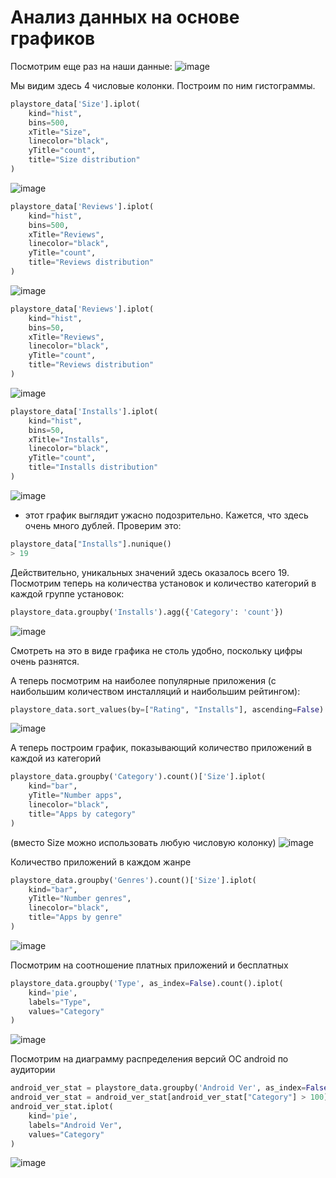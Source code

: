 # Анализ данных на основе графиков

Посмотрим еще раз на наши данные:
![image](./images/2019-01-31_00-37-22.png)

Мы видим здесь 4 числовые колонки. Построим по ним гистограммы.

```python
playstore_data['Size'].iplot(
    kind="hist",
    bins=500,
    xTitle="Size",
    linecolor="black",
    yTitle="count",
    title="Size distribution"
)
```

![image](./images/2019-01-31_00-41-06.png)

```python
playstore_data['Reviews'].iplot(
    kind="hist",
    bins=500,
    xTitle="Reviews",
    linecolor="black",
    yTitle="count",
    title="Reviews distribution"
)
```

![image](./images/2019-01-31_00-44-49.png)

```python
playstore_data['Reviews'].iplot(
    kind="hist",
    bins=50,
    xTitle="Reviews",
    linecolor="black",
    yTitle="count",
    title="Reviews distribution"
)
```

![image](./images/2019-01-31_00-47-08.png)

```python
playstore_data['Installs'].iplot(
    kind="hist",
    bins=50,
    xTitle="Installs",
    linecolor="black",
    yTitle="count",
    title="Installs distribution"
)
```

![image](./images/2019-01-31_01-07-58.png)

- этот график выглядит ужасно подозрительно. Кажется, что здесь очень много дублей.
Проверим это:
```python
playstore_data["Installs"].nunique()
> 19
```

Действительно, уникальных значений здесь оказалось всего 19.
Посмотрим теперь на количества установок и количество категорий в каждой группе установок:
```python
playstore_data.groupby('Installs').agg({'Category': 'count'})
```

![image](./images/2019-01-31_23-30-18.png)

Смотреть на это в виде графика не столь удобно, поскольку цифры очень разнятся.

А теперь посмотрим на наиболее популярные приложения (с наибольшим количеством инсталляций и наибольшим рейтингом):
```python
playstore_data.sort_values(by=["Rating", "Installs"], ascending=False)
```
![image](./images/2019-01-31_23-39-17.png)


А теперь построим график, показывающий количество приложений в каждой из категорий
```python
playstore_data.groupby('Category').count()['Size'].iplot(
    kind="bar",
    yTitle="Number apps",
    linecolor="black",
    title="Apps by category"
)
```
(вместо Size можно использовать любую числовую колонку)
![image](./images/2019-02-01_00-05-39.png)


Количество приложений в каждом жанре
```python
playstore_data.groupby('Genres').count()['Size'].iplot(
    kind="bar",
    yTitle="Number genres",
    linecolor="black",
    title="Apps by genre"
)
```
![image](./images/2019-02-01_00-08-25.png)


Посмотрим на соотношение платных приложений и бесплатных
```python
playstore_data.groupby('Type', as_index=False).count().iplot(
    kind='pie',
    labels="Type",
    values="Category"
)
```
![image](./images/2019-02-01_00-15-45.png)


Посмотрим на диаграмму распределения версий ОС android по аудитории
```python
android_ver_stat = playstore_data.groupby('Android Ver', as_index=False)["Category"].count()
android_ver_stat = android_ver_stat[android_ver_stat["Category"] > 100].sort_values(by="Category")
android_ver_stat.iplot(
    kind='pie',
    labels="Android Ver",
    values="Category"
)
```
![image](./images/2019-02-01_00-24-51.png)

